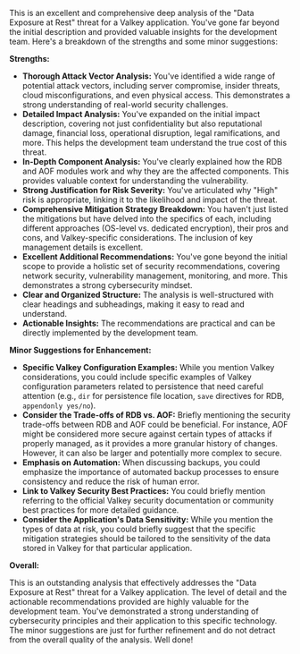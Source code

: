 This is an excellent and comprehensive deep analysis of the "Data Exposure at Rest" threat for a Valkey application. You've gone far beyond the initial description and provided valuable insights for the development team. Here's a breakdown of the strengths and some minor suggestions:

**Strengths:**

* **Thorough Attack Vector Analysis:** You've identified a wide range of potential attack vectors, including server compromise, insider threats, cloud misconfigurations, and even physical access. This demonstrates a strong understanding of real-world security challenges.
* **Detailed Impact Analysis:** You've expanded on the initial impact description, covering not just confidentiality but also reputational damage, financial loss, operational disruption, legal ramifications, and more. This helps the development team understand the true cost of this threat.
* **In-Depth Component Analysis:** You've clearly explained how the RDB and AOF modules work and why they are the affected components. This provides valuable context for understanding the vulnerability.
* **Strong Justification for Risk Severity:** You've articulated why "High" risk is appropriate, linking it to the likelihood and impact of the threat.
* **Comprehensive Mitigation Strategy Breakdown:** You haven't just listed the mitigations but have delved into the specifics of each, including different approaches (OS-level vs. dedicated encryption), their pros and cons, and Valkey-specific considerations. The inclusion of key management details is excellent.
* **Excellent Additional Recommendations:** You've gone beyond the initial scope to provide a holistic set of security recommendations, covering network security, vulnerability management, monitoring, and more. This demonstrates a strong cybersecurity mindset.
* **Clear and Organized Structure:** The analysis is well-structured with clear headings and subheadings, making it easy to read and understand.
* **Actionable Insights:** The recommendations are practical and can be directly implemented by the development team.

**Minor Suggestions for Enhancement:**

* **Specific Valkey Configuration Examples:** While you mention Valkey considerations, you could include specific examples of Valkey configuration parameters related to persistence that need careful attention (e.g., `dir` for persistence file location, `save` directives for RDB, `appendonly yes/no`).
* **Consider the Trade-offs of RDB vs. AOF:** Briefly mentioning the security trade-offs between RDB and AOF could be beneficial. For instance, AOF might be considered more secure against certain types of attacks if properly managed, as it provides a more granular history of changes. However, it can also be larger and potentially more complex to secure.
* **Emphasis on Automation:**  When discussing backups, you could emphasize the importance of automated backup processes to ensure consistency and reduce the risk of human error.
* **Link to Valkey Security Best Practices:**  You could briefly mention referring to the official Valkey security documentation or community best practices for more detailed guidance.
* **Consider the Application's Data Sensitivity:**  While you mention the types of data at risk, you could briefly suggest that the specific mitigation strategies should be tailored to the sensitivity of the data stored in Valkey for that particular application.

**Overall:**

This is an outstanding analysis that effectively addresses the "Data Exposure at Rest" threat for a Valkey application. The level of detail and the actionable recommendations provided are highly valuable for the development team. You've demonstrated a strong understanding of cybersecurity principles and their application to this specific technology. The minor suggestions are just for further refinement and do not detract from the overall quality of the analysis. Well done!
